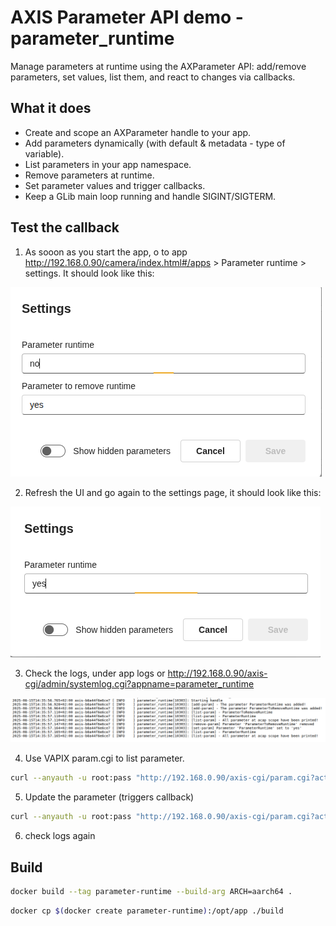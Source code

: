 # AXIS Parameter API demo - parameter_runtime

Manage parameters at runtime using the AXParameter API: add/remove parameters, set values, list them, and react to changes via callbacks.

## What it does

- Create and scope an AXParameter handle to your app.
- Add parameters dynamically (with default & metadata - type of variable).
- List parameters in your app namespace.
- Remove parameters at runtime.
- Set parameter values and trigger callbacks.
- Keep a GLib main loop running and handle SIGINT/SIGTERM.

## Test the callback


1. As sooon as you start the app, o to app http://192.168.0.90/camera/index.html#/apps > Parameter runtime > settings. It should look like this:

![Parameter Runtime initial settings page](./parameter_runtime_init.png)

2. Refresh the UI and go again to the settings page, it should look like this:

![Parameter Runtime final settings page](./parameter_runtime_final.png)


3. Check the logs, under app logs or http://192.168.0.90/axis-cgi/admin/systemlog.cgi?appname=parameter_runtime



![Parameter Runtime logs](./log_parameter_runtime.png)


4. Use VAPIX param.cgi to list parameter.

```bash
curl --anyauth -u root:pass "http://192.168.0.90/axis-cgi/param.cgi?action=list&group=root.parameter_runtime"

```
5. Update the parameter (triggers callback)

```bash
curl --anyauth -u root:pass "http://192.168.0.90/axis-cgi/param.cgi?action=update&root.parameter_runtime=anyvalue"

```
6. check logs again



## Build

```bash
docker build --tag parameter-runtime --build-arg ARCH=aarch64 .
```
```bash
docker cp $(docker create parameter-runtime):/opt/app ./build
```

